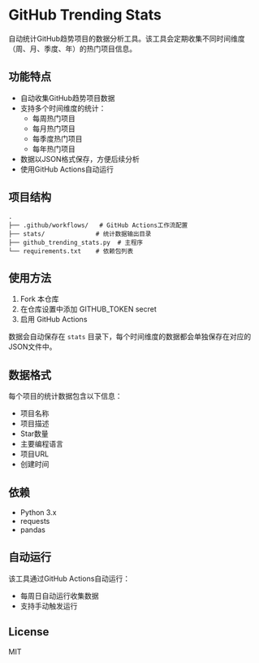 # GitHub Trending Stats

自动统计GitHub趋势项目的数据分析工具。该工具会定期收集不同时间维度（周、月、季度、年）的热门项目信息。

## 功能特点

- 自动收集GitHub趋势项目数据
- 支持多个时间维度的统计：
  - 每周热门项目
  - 每月热门项目
  - 每季度热门项目
  - 每年热门项目
- 数据以JSON格式保存，方便后续分析
- 使用GitHub Actions自动运行

## 项目结构

```
.
├── .github/workflows/   # GitHub Actions工作流配置
├── stats/              # 统计数据输出目录
├── github_trending_stats.py  # 主程序
└── requirements.txt    # 依赖包列表
```

## 使用方法

1. Fork 本仓库
2. 在仓库设置中添加 GITHUB_TOKEN secret
3. 启用 GitHub Actions

数据会自动保存在 `stats` 目录下，每个时间维度的数据都会单独保存在对应的JSON文件中。

## 数据格式

每个项目的统计数据包含以下信息：
- 项目名称
- 项目描述
- Star数量
- 主要编程语言
- 项目URL
- 创建时间

## 依赖

- Python 3.x
- requests
- pandas

## 自动运行

该工具通过GitHub Actions自动运行：
- 每周日自动运行收集数据
- 支持手动触发运行

## License

MIT
